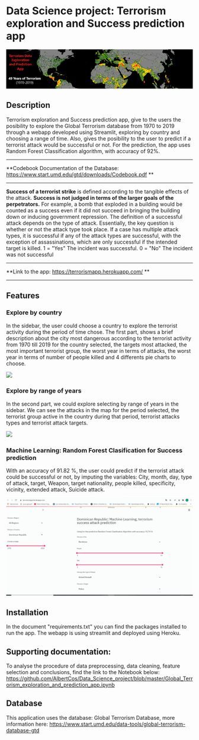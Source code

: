 # Data Science project: Terrorism exploration and Success prediction app

![](https://github.com/AlbertCos/Data_Science_project/blob/master/dataset-cover.png)

## Description
Terrorism exploration and Success prediction app, give to the users the posibility to explore the Global Terrorism database from 1970 to 2019 through a webapp developed using Streamlit, exploring by country and choosing a range of time. Also, gives the posibility to the user to predict if a terrorist attack would be successful or not. For the prediction, the app uses Random Forest Classification algorithm, with accuracy of 92%.

--------------------------------------------------------------------------------------------------------------------------------------------------------------------------------

**Codebook Documentation of the Database: https://www.start.umd.edu/gtd/downloads/Codebook.pdf **

--------------------------------------------------------------------------------------------------------------------------------------------------------------------------------


**Success of a terrorist strike** is defined according to the tangible effects of the attack. **Success is not judged in terms of the larger goals of the perpetrators.** For example, a bomb that exploded in a building would be counted as a success even if it did not succeed in bringing the building down or inducing government repression.
The definition of a successful attack depends on the type of attack. Essentially, the key question is whether or not the attack type took place. If a case has multiple attack types, it is successful if any of the attack types are successful, with the exception of assassinations, which are only successful if the intended target is killed.
    1 = "Yes" The incident was successful.
    0 = "No" The incident was not successful
   
-------------------------------------------------------------------------------------------------------------------------------------------------------------------------------

**Link to the app: https://terrorismapp.herokuapp.com/ **

-------------------------------------------------------------------------------------------------------------------------------------------------------------------------------

## Features

### **Explore by country**
In the sidebar, the user could choose a country to explore the terrorist activity during the period of time chose.  The first part, shows a brief description about the city most dangerous according to the terrorist activity from 1970 till 2019 for the country selected, the targets most attacked, the most important terrorist group, the worst year in terms of attacks, the worst year in terms of number of people killed and 4 differents pie charts to choose.

![](https://github.com/AlbertCos/Data_Science_project/blob/master/moviegif4.gif)


### **Explore by range of years**
In the second part, we could explore selecting by range of years in the sidebar. We can see the attacks in the map for the period selected, the terrorist group active in the country during that period, terrorist attacks types and terrorist attack targets.

![](https://github.com/AlbertCos/Data_Science_project/blob/master/project2gif.gif)


### **Machine Learning: Random Forest Clasification for Success prediction**

With an accuracy of 91.82 %, the user could predict if the terrorist attack could be successful or not, by imputing the variables: City, month, day, type of attack, target, Weapon, target nationality, people killed, specificity, vicinity, extended attack, Suicide attack.

![](https://github.com/AlbertCos/Data_Science_project/blob/master/project3gif.gif)


## Installation
In the document "requirements.txt" you can find the packages installed to run the app.
The webapp is using streamlit and deployed using Heroku.

## Supporting documentation:
To analyse the procedure of data preprocessing, data cleaning, feature selection and conclusions, find the link to the Notebook below:
https://github.com/AlbertCos/Data_Science_project/blob/master/Global_Terrorism_exploration_and_prediction_app.ipynb


## Database
This application uses the database: Global Terrorism Database, more information here: https://www.start.umd.edu/data-tools/global-terrorism-database-gtd
